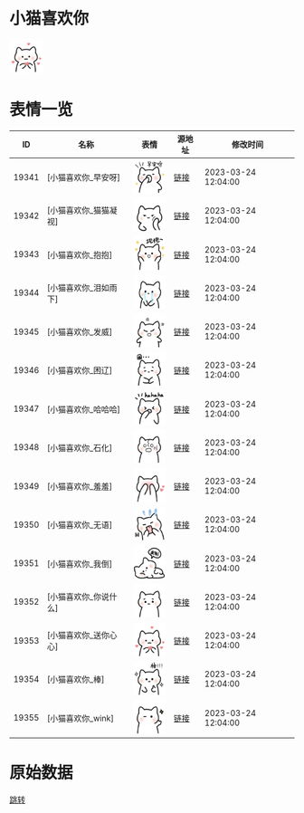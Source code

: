 # 小猫喜欢你

<img src="./cover.png" height="60" alt="cover" />

# 表情一览

|ID|名称|表情|源地址|修改时间|
|----|----|----|----|----|
|19341|[小猫喜欢你_早安呀]|<img src="./pic/019341_%5B小猫喜欢你_早安呀%5D.png" height="60" alt="早安呀"/>|[链接](https://i0.hdslb.com/bfs/garb/57f9cb660abfbfe24376b8043d3981ca54677215.png)|2023-03-24 12:04:00|
|19342|[小猫喜欢你_猫猫凝视]|<img src="./pic/019342_%5B小猫喜欢你_猫猫凝视%5D.png" height="60" alt="猫猫凝视"/>|[链接](https://i0.hdslb.com/bfs/garb/82833f6948b81b6cc448a27dfc3c4fdd7da04707.png)|2023-03-24 12:04:00|
|19343|[小猫喜欢你_抱抱]|<img src="./pic/019343_%5B小猫喜欢你_抱抱%5D.png" height="60" alt="抱抱"/>|[链接](https://i0.hdslb.com/bfs/garb/ba93617e40a588074ee044e50db853c0abc6bd63.png)|2023-03-24 12:04:00|
|19344|[小猫喜欢你_泪如雨下]|<img src="./pic/019344_%5B小猫喜欢你_泪如雨下%5D.png" height="60" alt="泪如雨下"/>|[链接](https://i0.hdslb.com/bfs/garb/198c9e0be77b58e70441a3e32c0fd3c1ae1cc367.png)|2023-03-24 12:04:00|
|19345|[小猫喜欢你_发威]|<img src="./pic/019345_%5B小猫喜欢你_发威%5D.png" height="60" alt="发威"/>|[链接](https://i0.hdslb.com/bfs/garb/529f65376df81d4dc980376dfba9b67f290de7e0.png)|2023-03-24 12:04:00|
|19346|[小猫喜欢你_困辽]|<img src="./pic/019346_%5B小猫喜欢你_困辽%5D.png" height="60" alt="困辽"/>|[链接](https://i0.hdslb.com/bfs/garb/c6f4323d6a7ed4b065bebdb7d31a3cb17e300a56.png)|2023-03-24 12:04:00|
|19347|[小猫喜欢你_哈哈哈]|<img src="./pic/019347_%5B小猫喜欢你_哈哈哈%5D.png" height="60" alt="哈哈哈"/>|[链接](https://i0.hdslb.com/bfs/garb/d5061553bbc4d5df085d1c27687ad84173fa2a2c.png)|2023-03-24 12:04:00|
|19348|[小猫喜欢你_石化]|<img src="./pic/019348_%5B小猫喜欢你_石化%5D.png" height="60" alt="石化"/>|[链接](https://i0.hdslb.com/bfs/garb/3642960644feb60e3b6ca7f4d3a0388dbb038426.png)|2023-03-24 12:04:00|
|19349|[小猫喜欢你_羞羞]|<img src="./pic/019349_%5B小猫喜欢你_羞羞%5D.png" height="60" alt="羞羞"/>|[链接](https://i0.hdslb.com/bfs/garb/44fed85e12b82ad637d5d46db904acde420a890f.png)|2023-03-24 12:04:00|
|19350|[小猫喜欢你_无语]|<img src="./pic/019350_%5B小猫喜欢你_无语%5D.png" height="60" alt="无语"/>|[链接](https://i0.hdslb.com/bfs/garb/4e547f72742625d63ef5289a054a3e863e5e446c.png)|2023-03-24 12:04:00|
|19351|[小猫喜欢你_我倒]|<img src="./pic/019351_%5B小猫喜欢你_我倒%5D.png" height="60" alt="我倒"/>|[链接](https://i0.hdslb.com/bfs/garb/e0e3bb247ed281f0848304bc8a6f11a109db066d.png)|2023-03-24 12:04:00|
|19352|[小猫喜欢你_你说什么]|<img src="./pic/019352_%5B小猫喜欢你_你说什么%5D.png" height="60" alt="你说什么"/>|[链接](https://i0.hdslb.com/bfs/garb/7e58ac529313db1718cbacd4e87bc1a00331f568.png)|2023-03-24 12:04:00|
|19353|[小猫喜欢你_送你心心]|<img src="./pic/019353_%5B小猫喜欢你_送你心心%5D.png" height="60" alt="送你心心"/>|[链接](https://i0.hdslb.com/bfs/garb/486b1075f1c79b22ddae8c6c6d857076c29fb1d9.png)|2023-03-24 12:04:00|
|19354|[小猫喜欢你_棒]|<img src="./pic/019354_%5B小猫喜欢你_棒%5D.png" height="60" alt="棒"/>|[链接](https://i0.hdslb.com/bfs/garb/325e8a1a65de9c3e4b3cba6674a69340ae8fc351.png)|2023-03-24 12:04:00|
|19355|[小猫喜欢你_wink]|<img src="./pic/019355_%5B小猫喜欢你_wink%5D.png" height="60" alt="wink"/>|[链接](https://i0.hdslb.com/bfs/garb/907b9e5a2cbccf5d10d662dbdd029b2911c00e01.png)|2023-03-24 12:04:00|

# 原始数据

[跳转](./raw.json)

